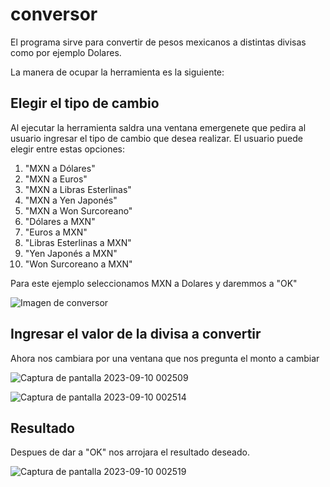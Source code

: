 # conversor
El programa sirve para convertir de pesos mexicanos a distintas divisas como por ejemplo Dolares.

La manera de ocupar la herramienta es la siguiente: 

## Elegir el tipo de cambio
Al ejecutar la herramienta saldra una ventana emergenete que pedira al usuario ingresar el tipo de cambio que desea realizar. 
El usuario puede elegir entre estas opciones:
1. "MXN a Dólares"
2. "MXN a Euros"
3. "MXN a Libras Esterlinas"
4. "MXN a Yen Japonés"
5. "MXN a Won Surcoreano"
6. "Dólares a MXN"
7. "Euros a MXN"
8. "Libras Esterlinas a MXN"
9. "Yen Japonés a MXN"
10. "Won Surcoreano a MXN"

Para este ejemplo seleccionamos MXN a Dolares y daremmos a "OK"


<img src = "![Captura de pantalla 2023-09-10 002503](https://github.com/vanrj/conversor/assets/77997410/d5a7c48f-b2c2-464f-8686-cc3aae0461e6)" alt= "Imagen de conversor">

## Ingresar el valor de la divisa a convertir
Ahora nos cambiara por una ventana que nos pregunta el monto a cambiar


![Captura de pantalla 2023-09-10 002509](https://github.com/vanrj/conversor/assets/77997410/a8038c85-5828-4a4d-b054-7760965f4660)


![Captura de pantalla 2023-09-10 002514](https://github.com/vanrj/conversor/assets/77997410/d575da89-551b-442a-8af8-029f83cf2df3)


## Resultado
Despues de dar a "OK" nos arrojara el resultado deseado.


![Captura de pantalla 2023-09-10 002519](https://github.com/vanrj/conversor/assets/77997410/eb5fa2c6-2bc8-4cc8-87e6-fd06dbaddba9)

